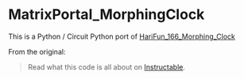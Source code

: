 # MatrixPortal_MorphingClock

This is a Python / Circuit Python port of [HariFun_166_Morphing_Clock](https://github.com/hwiguna/HariFun_166_Morphing_Clock)

From the original:

>Read what this code is all about on [Instructable](https://www.instructables.com/id/Morphing-Digital-Clock/).
